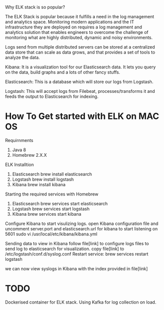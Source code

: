 Why ELK stack is so popular?

The ELK Stack is popular because it fulfills a need in the log management and analytics space. Monitoring modern applications and the IT infrastructure they are deployed on requires a log management and analytics solution that enables engineers to overcome the challenge of monitoring what are highly distributed, dynamic and noisy environments.

Logs send from multiple distributed servers can be stored at a centralized data store that can scale as data grows, and that provides a set of tools to analyze the data.

Kibana: It is a visualization tool for our Elasticsearch data. It lets you query on the data, build graphs and a lots of other fancy stuffs.

Elasticsearch: This is a database which will store our logs from Logstash.

Logstash: This will accept logs from Filebeat, processes/transforms it and feeds the output to Elasticsearch for indexing.

# How To Get started with ELK on MAC OS

Requirnments
1. Java 8
2. Homebrew 2.X.X

ELK Installtion
1. Elasticsearch
brew install elasticsearch 
2. Logstash
brew install logstash
3. Kibana
brew install kibana

Starting the required services with Homebrew
1. Elasticsearch 
brew services start elasticsearch
2. Logstash
brew services start logstash
3. Kibana
brew services start kibana

Configure Kibana to start visulizing logs.
open Kibana configuration file and uncomment server.port and elasticsearch.url for kibana to start listening on 5601
sudo vi /usr/local/etc/kibana/kibana.yml

Sending data to view in Kibana
follow file[link] to configure logs files to send log to elasticsearch for visualization.
copy file[link] to /etc/logstash/conf.d/syslog.conf 
Restart service: brew services restart logstash

we can now view syslogs in Kibana with the index provided in file[link]
# TODO 
Dockerised container for ELK stack.
Using Kafka for log collection on load.

